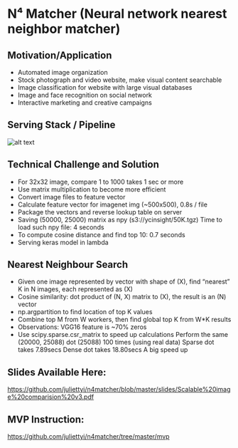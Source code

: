 # N⁴ Matcher (Neural network nearest neighbor matcher)

## Motivation/Application

- Automated image organization
- Stock photograph and video website, make visual content searchable
- Image classification for website with large visual databases
- Image and face recognition on social network 
- Interactive marketing and creative campaigns

## Serving Stack / Pipeline

![alt text](https://github.com/juliettyi/n4matcher/blob/master/slides/Scalable%20image%20comparision%20v3.png)






## Technical Challenge and Solution

- For 32x32 image, compare 1 to 1000 takes 1 sec or more
- Use matrix multiplication to become more efficient
- Convert image files to feature vector
- Calculate feature vector for imagenet img (~500x500), 0.8s / file
- Package the vectors and reverse lookup table on server
- Saving (50000, 25000) matrix as npy (s3://ycinsight/50K.tgz)
  Time to load such npy file: 4 seconds
- To compute cosine distance and find top 10:  0.7 seconds
- Serving keras model in lambda

## Nearest Neighbour Search

- Given one image represented by vector with shape of (X), find “nearest” K in N images, each represented as (X)
- Cosine similarity: dot product of (N, X) matrix to (X), the result is an (N) vector
- np.argpartition to find location of top K values
- Combine top M from W workers, then find global top K from W*K results
- Observations:  VGG16 feature is ~70% zeros
- Use scipy.sparse.csr_matrix to speed up calculations
  Perform the same (20000, 25088) dot (25088) 100 times (using real data)
  Sparse dot takes 7.89secs
  Dense dot takes 18.80secs
  A big speed up

## Slides Available Here:

https://github.com/juliettyi/n4matcher/blob/master/slides/Scalable%20image%20comparision%20v3.pdf


## MVP Instruction:

https://github.com/juliettyi/n4matcher/tree/master/mvp
